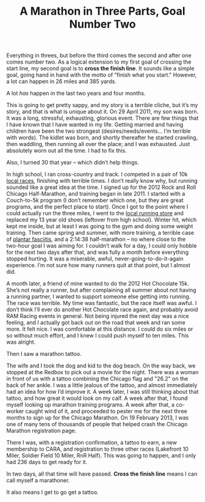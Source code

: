 ﻿---
layout: post
title: A Marathon in Three Parts, Goal Number Two
---

Everything in threes, but before the third comes the second and after one comes number two. As a logical extension to my first
goal of crossing the start line, my second goal is to **cross the finish line**. It sounds like a simple goal, going hand in hand
with the motto of "finish what you start." However, a lot can happen in 26 miles and 385 yards.

A lot _has_ happen in the last two years and four months.

This is going to get pretty sappy, and my story is a terrible cliche, but it’s my story, and that is what is unique about it.
On 29 April 2011, my son was born. It was a long, stressful, exhausting, glorious event. There are few things that I have known
that I have wanted in my life. Getting married and having children have been the two strongest (desires/needs/events… I’m terrible with words).
The kidlet was born, and shortly thereafter he started crawling, then waddling, then running all over the place; and I was exhausted.
Just absolutely worn out all the time. I had to fix this.

Also, I turned 30 that year – which didn’t help things.

In high school, I ran cross-country and track. I competed in a pair of 10k [local races](http://waucondaparks.org/wauconda-fest/wauconda-fest-5k-10k-race/),
finishing with terrible times. I don’t really know why, but running sounded like a great idea at the time. I signed up for the 2012 Rock and Roll Chicago
Half-Marathon, and training began in late 2011. I started with a Couch-to-5k program (I don’t remember which one, but they are great programs, and the
perfect place to start). Once I got to the point where I could actually run the three miles, I went to the [local running store](http://universalsole.com/) and replaced my 13 year
old shoes (leftover from high school). Winter hit, which kept me inside, but at least I was going to the gym and doing some weight training.
Then came spring and summer, with more training, a terrible case of [plantar fasciitis](http://en.wikipedia.org/wiki/Plantar_fasciitis), and a 2:14:38 half-marathon – no where close to the
two-hour goal I was aiming for. I couldn’t walk for a day, I could only hobble for the next two days after that, and was fully a month
before everything stopped hurting. It was a miserable, awful, never-going-to-do-it-again experience. I’m not sure how many runners quit
at that point, but I almost did.

A month later, a friend of mine wanted to do the 2012 Hot Chocolate 15k. She’s not really a runner, but after complaining all summer
about not having a running partner, I wanted to support someone else getting into running. The race was terrible. My time was fantastic,
but the race itself was awful. I don’t think I’ll ever do another Hot Chocolate race again, and probably avoid RAM Racing events in general.
Not being injured the next day was a nice feeling, and I actually got back out on the road that week and ran some more. It felt nice. I was
comfortable at this distance. I could do six miles or so without much effort, and I knew I could push myself to ten miles. This was alright.

Then I saw a marathon tattoo.

The wife and I took the dog and kid to the dog beach. On the way back, we stopped at the Redbox to pick out a movie for the night. There
was a woman in front of us with a tattoo combining the Chicago flag and "26.2" on the back of her ankle. I was a little jealous of the
tattoo, and almost immediately had an idea for how I’d improve it. A week later, I was still thinking about that tattoo, and how great it
would look on my calf. A week after that, I found myself looking up marathon training programs. A week after that, a co-worker caught wind
of it, and proceeded to pester me for the next three months to sign up for the Chicago Marathon. On 19 February 2013, I was one of many tens
of thousands of people that helped crash the Chicago Marathon registration page.

There I was, with a registration confirmation, a tattoo to earn, a new membership to CARA, and registration to three other races (Lakefront
10 Miler, Soldier Field 10 Miler, RnR Half). This was going to happen, and I only had 236 days to get ready for it.

In two days, all that time will have passed. **Cross the finish line** means I can call myself a marathoner.

It also means I get to go get a tattoo.

